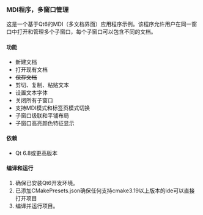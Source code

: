 ### MDI程序，多窗口管理
这是一个基于Qt6的MDI（多文档界面）应用程序示例。该程序允许用户在同一窗口中打开和管理多个子窗口，每个子窗口可以包含不同的文档。

#### 功能
- 新建文档
- 打开现有文档
- ~~保存文档~~
- 剪切、复制、粘贴文本
- 设置文本字体
- 关闭所有子窗口
- 支持MDI模式和标签页模式切换
- 子窗口级联和平铺布局
- 子窗口高亮颜色特征显示

#### 依赖
- Qt 6.8或更高版本

#### 编译和运行
1. 确保已安装Qt6开发环境。
2. 已添加CMakePresets.json确保任何支持cmake3.19以上版本的ide可以直接打开项目
3. 编译并运行项目。